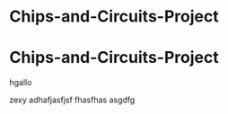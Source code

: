 # Chips-and-Circuits-Project
# Chips-and-Circuits-Project

hgallo

zexy
adhafjasfjsf fhasfhas
asgdfg
